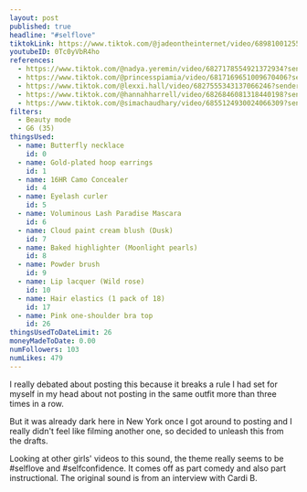 ```yaml
---
layout: post
published: true
headline: "#selflove"
tiktokLink: https://www.tiktok.com/@jadeontheinternet/video/6898100125508308230?sender_device=pc&sender_web_id=6891999718790268421&is_from_webapp=1
youtubeID: 0Tc0yVbR4ho
references:
  - https://www.tiktok.com/@nadya.yeremin/video/6827178554921372934?sender_device=pc&sender_web_id=6891999718790268421&is_from_webapp=1
  - https://www.tiktok.com/@princesspiamia/video/6817169651009670406?sender_device=pc&sender_web_id=6891999718790268421&is_from_webapp=1
  - https://www.tiktok.com/@lexxi.hall/video/6827555343137066246?sender_device=pc&sender_web_id=6891999718790268421&is_from_webapp=1
  - https://www.tiktok.com/@hannahharrell/video/6826846081318440198?sender_device=pc&sender_web_id=6891999718790268421&is_from_webapp=1
  - https://www.tiktok.com/@simachaudhary/video/6855124930024066309?sender_device=pc&sender_web_id=6891999718790268421&is_from_webapp=1
filters:
  - Beauty mode
  - G6 (35)
thingsUsed:
  - name: Butterfly necklace
    id: 0
  - name: Gold-plated hoop earrings
    id: 1
  - name: 16HR Camo Concealer
    id: 4
  - name: Eyelash curler
    id: 5
  - name: Voluminous Lash Paradise Mascara
    id: 6
  - name: Cloud paint cream blush (Dusk)
    id: 7
  - name: Baked highlighter (Moonlight pearls)
    id: 8
  - name: Powder brush
    id: 9
  - name: Lip lacquer (Wild rose)
    id: 10
  - name: Hair elastics (1 pack of 18)
    id: 17
  - name: Pink one-shoulder bra top
    id: 26
thingsUsedToDateLimit: 26
moneyMadeToDate: 0.00
numFollowers: 103
numLikes: 479
---
```


I really debated about posting this because it breaks a rule I had set for myself in my head about not posting in the same outfit more than three times in a row.

But it was already dark here in New York once I got around to posting and I really didn't feel like filming another one, so decided to unleash this from the drafts.

Looking at other girls' videos to this sound, the theme really seems to be #selflove and #selfconfidence. It comes off as part comedy and also part instructional. The original sound is from an interview with Cardi B.
